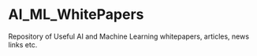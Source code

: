# AI_ML_WhitePapers
Repository of Useful AI and Machine Learning whitepapers, articles, news links etc.
